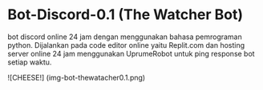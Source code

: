 # Bot-Discord-0.1 (The Watcher Bot)
bot discord online 24 jam dengan menggunakan bahasa pemrograman python. Dijalankan pada code editor online yaitu Replit.com dan hosting server online 24 jam menggunakan UprumeRobot untuk ping response bot setiap waktu.

![CHEESE!] (img-bot-thewatacher0.1.png)